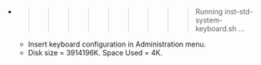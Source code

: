 * >>>>>>>>> Running inst-std-system-keyboard.sh ...
  * Insert keyboard configuration in Administration menu.
  * Disk size = 3914196K. Space Used = 4K.
